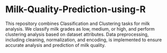 # Milk-Quality-Prediction-using-R
This repository combines Classification and Clustering tasks for milk analysis. We classify milk grades as low, medium, or high, and perform clustering analysis based on dataset attributes. Data preprocessing, including cleaning, normalization, and encoding, is implemented to ensure accurate analysis and prediction of milk quality.
